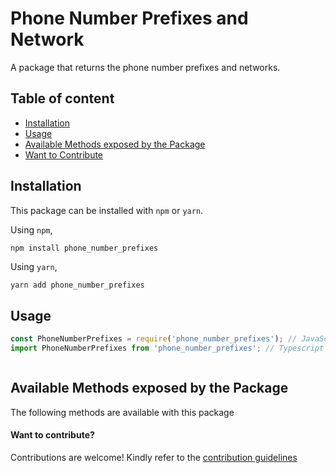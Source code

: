 # Phone Number Prefixes and Network

A package that returns the phone number prefixes and networks.

## Table of content

- [Installation](#installation)
- [Usage](#usage)
- [Available Methods exposed by the Package](#available-methods-exposed-by-the-package)
- [Want to Contribute](#want-to-contribute)

## Installation

This package can be installed with `npm` or `yarn`.

Using `npm`,

```
npm install phone_number_prefixes
```

Using `yarn`,

```bash
yarn add phone_number_prefixes
```

## Usage

```js
const PhoneNumberPrefixes = require('phone_number_prefixes'); // JavaScript
import PhoneNumberPrefixes from 'phone_number_prefixes'; // Typescript
```

```js

```

## Available Methods exposed by the Package

The following methods are available with this package

#### Want to contribute?

Contributions are welcome! Kindly refer to the [contribution guidelines](https://github.com/ridbay/Phone-Number-Network-prefixes/blob/main/CONTRIBUTING.md)
